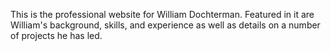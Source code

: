 This is the professional website for William Dochterman. Featured in it are William's background, skills, and experience as well as details on a number of projects he has led.
